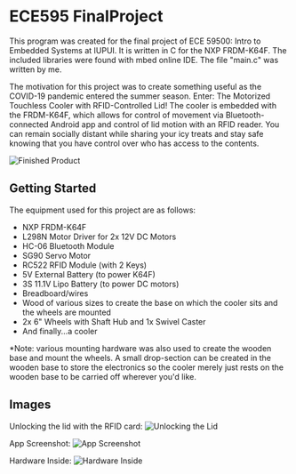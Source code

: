 # ECE595 FinalProject

This program was created for the final project of ECE 59500: Intro to Embedded Systems at IUPUI. It is written in C for the NXP FRDM-K64F. The included libraries were found with mbed online IDE. The file "main.c" was written by me. 

The motivation for this project was to create something useful as the COVID-19 pandemic entered the summer season. Enter: The Motorized Touchless Cooler with RFID-Controlled Lid! The cooler is embedded with the FRDM-K64F, which allows for control of movement via Bluetooth-connected Android app and control of lid motion with an RFID reader. You can remain socially distant while sharing your icy treats and stay safe knowing that you have control over who has access to the contents.

![Finished Product](https://i.imgur.com/Yweqs4Kh.jpg)

## Getting Started

The equipment used for this project are as follows:
- NXP FRDM-K64F
- L298N Motor Driver for 2x 12V DC Motors
- HC-06 Bluetooth Module
- SG90 Servo Motor
- RC522 RFID Module (with 2 Keys)
- 5V External Battery (to power K64F)
- 3S 11.1V Lipo Battery (to power DC motors)
- Breadboard/wires
- Wood of various sizes to create the base on which the cooler sits and the wheels are mounted
- 2x 6" Wheels with Shaft Hub and 1x Swivel Caster
- And finally...a cooler

*Note: various mounting hardware was also used to create the wooden base and mount the wheels. A small drop-section can be created in the wooden base to store the electronics so the cooler merely just rests on the wooden base to be carried off wherever you'd like.

## Images

Unlocking the lid with the RFID card:
![Unlocking the Lid](https://i.imgur.com/1eGaI2Vm.jpg)

App Screenshot:
![App Screenshot](https://i.imgur.com/go66SR5m.png)

Hardware Inside:
![Hardware Inside](https://i.imgur.com/bsjQhc5m.jpg)
